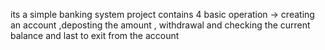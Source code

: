 its a simple banking system project contains 4 basic operation -> creating an account ,deposting the amount , withdrawal and checking the current balance 
and last to exit from the account 
